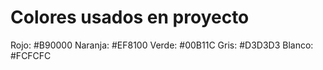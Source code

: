 # Colores usados en proyecto

Rojo: #B90000
Naranja: #EF8100
Verde: #00B11C
Gris: #D3D3D3
Blanco: #FCFCFC
